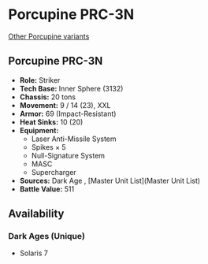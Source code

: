 # Porcupine PRC-3N 

[Other Porcupine variants](../porcupine.md) 

## Porcupine PRC-3N 

- **Role:** Striker 
- **Tech Base:** Inner Sphere (3132) 
- **Chassis:** 20 tons 
- **Movement:** 9 / 14 (23), XXL 
- **Armor:** 69 (Impact-Resistant) 
- **Heat Sinks:** 10 (20) 
- **Equipment:** 
  - Laser Anti-Missile System 
  - Spikes × 5 
  - Null-Signature System 
  - MASC 
  - Supercharger 
- **Sources:** Dark Age , [Master Unit List](Master Unit List) 
- **Battle Value:** 511 

## Availability 

### Dark Ages (Unique) 

- Solaris 7 

